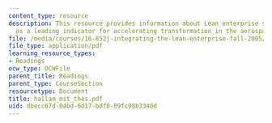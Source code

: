 ```yaml
---
content_type: resource
description: This resource provides information about Lean enterprise self-assessment
  as a leading indicator for accelerating transformation in the aerospace industry.
file: /media/courses/16-852j-integrating-the-lean-enterprise-fall-2005/dbecc67d04bd6d17bdf089fc98b3340d_hallam_mit_thes.pdf
file_type: application/pdf
learning_resource_types:
- Readings
ocw_type: OCWFile
parent_title: Readings
parent_type: CourseSection
resourcetype: Document
title: hallam_mit_thes.pdf
uid: dbecc67d-04bd-6d17-bdf0-89fc98b3340d
---
```

